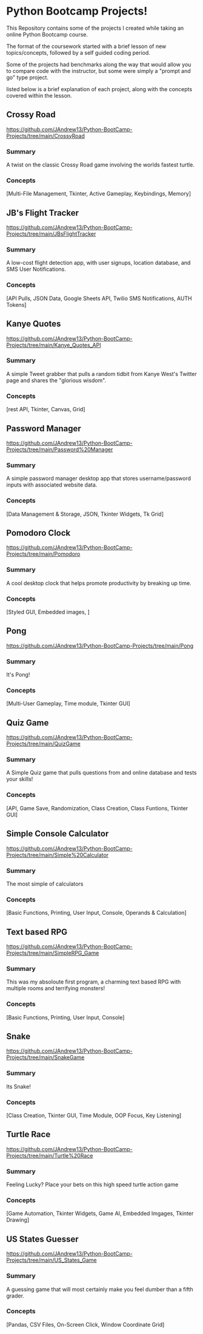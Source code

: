 # Python Bootcamp Projects!

This Repository contains some of the projects I created while taking an online Python Bootcamp course. 

The format of the coursework started with a brief lesson of new topics/concepts, followed by a self guided coding period. 

Some of the projects had benchmarks along the way that would allow you to compare code with the instructor, but some were simply a "prompt and go" type project. 

listed below is a brief explanation of each project, along with the concepts covered within the lesson. 

## Crossy Road
https://github.com/JAndrew13/Python-BootCamp-Projects/tree/main/CrossyRoad
### Summary
A twist on the classic Crossy Road game involving the worlds fastest turtle.
### Concepts
[Multi-File Management, Tkinter, Active Gameplay, Keybindings, Memory]

## JB's Flight Tracker
https://github.com/JAndrew13/Python-BootCamp-Projects/tree/main/JBsFlightTracker
### Summary
A low-cost flight detection app, with user signups, location database, and SMS User Notifications.
### Concepts
[API Pulls, JSON Data, Google Sheets API, Twilio SMS Notifications, AUTH Tokens]

## Kanye Quotes
https://github.com/JAndrew13/Python-BootCamp-Projects/tree/main/Kanye_Quotes_API
### Summary
A simple Tweet grabber that pulls a random tidbit from Kanye West's Twitter page and shares the "glorious wisdom".
### Concepts
[rest API, Tkinter, Canvas, Grid]

## Password Manager
https://github.com/JAndrew13/Python-BootCamp-Projects/tree/main/Password%20Manager
### Summary
A simple password manager desktop app that stores username/password inputs with associated website data.
### Concepts
[Data Management & Storage, JSON, Tkinter Widgets, Tk Grid]

## Pomodoro Clock
https://github.com/JAndrew13/Python-BootCamp-Projects/tree/main/Pomodoro
### Summary
A cool desktop clock that helps promote productivity by breaking up time.
### Concepts
[Styled GUI, Embedded images, ]

## Pong
https://github.com/JAndrew13/Python-BootCamp-Projects/tree/main/Pong
### Summary
It's Pong!
### Concepts
[Multi-User Gameplay, Time module, Tkinter GUI]

## Quiz Game
https://github.com/JAndrew13/Python-BootCamp-Projects/tree/main/QuizGame
### Summary
A Simple Quiz game that pulls questions from and online database and tests your skills!
### Concepts
[API, Game Save, Randomization, Class Creation, Class Funtions, Tkinter GUI]

## Simple Console Calculator
https://github.com/JAndrew13/Python-BootCamp-Projects/tree/main/Simple%20Calculator
### Summary
The most simple of calculators
### Concepts
[Basic Functions, Printing, User Input, Console, Operands & Calculation]

## Text based RPG
https://github.com/JAndrew13/Python-BootCamp-Projects/tree/main/SimpleRPG_Game
### Summary
This was my absoloute first program, a charming text based RPG with multiple rooms and terrifying monsters!
### Concepts
[Basic Functions, Printing, User Input, Console]

## Snake
https://github.com/JAndrew13/Python-BootCamp-Projects/tree/main/SnakeGame
### Summary
Its Snake!
### Concepts
[Class Creation, Tkinter GUI, Time Module, OOP Focus, Key Listening]

## Turtle Race
https://github.com/JAndrew13/Python-BootCamp-Projects/tree/main/Turtle%20Race
### Summary
Feeling Lucky? Place your bets on this high speed turtle action game 
### Concepts
[Game Automation, Tkinter Widgets, Game AI, Embedded Imgages,  Tkinter Drawing]

## US States Guesser
https://github.com/JAndrew13/Python-BootCamp-Projects/tree/main/US_States_Game
### Summary
A guessing game that will most certainly make you feel dumber than a fifth grader.
### Concepts
[Pandas, CSV Files, On-Screen Click, Window Coordinate Grid]
